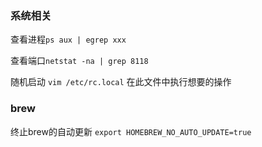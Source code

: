 ### 系统相关
查看进程`ps aux | egrep xxx`

查看端口`netstat -na | grep 8118`

随机启动 `vim /etc/rc.local` 在此文件中执行想要的操作

### brew

终止brew的自动更新 `export HOMEBREW_NO_AUTO_UPDATE=true`